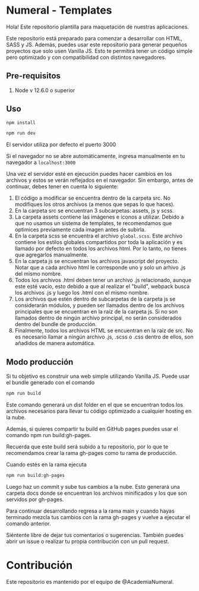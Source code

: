 # Numeral - Templates

Hola! Este repositorio plantilla para maquetación de nuestras aplicaciones.

Este repositorio está preparado para comenzar a desarrollar con HTML, SASS y JS. Además, puedes usar este repositorio
para generar pequeños proyectos que solo usen Vanilla JS. Esto te permitirá tener un código simple pero optimizado y con
compatibilidad con distintos navegadores.

## Pre-requisitos

1. Node v 12.6.0 o superior
## Uso

```bash
npm install
```

```bash
npm run dev
```

El servidor utiliza por defecto el puerto 3000

Si el navegador no se abre automáticamente, ingresa manualmente en tu navegador a `localhost:3000`

Una vez el servidor esté en ejecución puedes hacer cambios en los archivos y estos se verán reflejados en el navegador. Sin embargo,
antes de continuar, debes tener en cuenta lo siguiente:

1. El código a modificar se encuentra dentro de la carpeta src. No modifiques los otros archivos (a menos que sepas lo que haces).
2. En la carpeta src se encuentran 3 subcarpetas: assets, js y scss.
3. La carpeta assets contiene las imágenes e íconos a utilizar. Debido a que no usamos un sistema de templates, te recomendamos que
optimices previamente cada imagen antes de subirla.
4. En la carpeta scss se encuentra el archivo ``global.scss``. Este archivo contiene los estilos globales compartidos por toda la
aplicación y es llamado por defecto en todos los archivos html. Por lo tanto, no tienes que agregarlos manualmente.
5. En la carpeta js se encuentran los archivos javascript del proyecto. Notar que a cada archivo html le corresponde uno y solo un arhivo .js del mismo nombre.
6. Todos los archivos .html deben tener un archivo .js relacionado, aunque este esté vacío, esto debido a que al realizar el "build", webpack busca los archivos .js y luego los .html con el mismo nombre.
7. Los archivos que estén dentro de subcarpetas de la carpeta js se considerarán módulos, y pueden ser llamados dentro de los archivos principales que se encuentran en la raíz de la carpeta js. Si no son llamados dentro de ningún archivo principal, no serán considerados dentro del bundle de producción.
8. Finalmente, todos los archivos HTML se encuentran en la raíz de src. No es necesario llamar a ningún archivo .js, .scss o .css dentro de ellos, son añadidos de manera automática.

## Modo producción

Si tu objetivo es construir una web simple utilizando Vanilla JS. Puede usar el bundle generado con el comando

```bash
npm run build
```

Este comando generará un dist folder en el que se encuentran todos los archivos necesarios para llevar tu código optimizado
a cualquier hosting en la nube.

Además, si quieres compartir tu build en GitHub pages puedes usar el comando npm run build:gh-pages.

Recuerda que este build será subido a tu repositorio, por lo que te recomendamos crear la rama gh-pages como tu rama de producción.

Cuando estés en la rama ejecuta


```bash
npm run build:gh-pages
```

Luego haz un commit y sube tus cambios a la nube. Esto generará una carpeta docs donde se encuentran los archivos minificados y los que
son servidos por gh-pages.

Para continuar desarrollando regresa a la rama main y cuando hayas terminado mezcla tus cambios con la rama gh-pages y vuelve a ejecutar
el comando anterior.

Siéntente libre de dejar tus comentarios o sugerencias. También puedes abrir un issue o realizar tu propia contribución con un pull request.

# Contribución

Este repositorio es mantenido por el equipo de @AcademiaNumeral.
